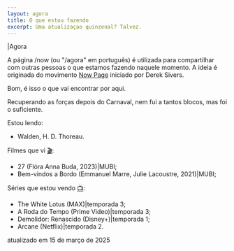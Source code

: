 ```yaml
---
layout: agora
title: O que estou fazendo
excerpt: Uma atualizaçao quinzenal? Talvez.
---
```

<div id="saudacao">
|Agora
</div>
<div id="descricao">
    <p>A página /now (ou "/agora" em português) é utilizada para compartilhar com outras pessoas o que estamos fazendo naquele momento. A ideia é originada do movimento <a href="https://nownownow.com/about" class="linkum" title="O que é uma página /Now?">Now Page</a> iniciado por Derek Sivers.</p>
    <p>Bom, é isso o que vai encontrar por aqui.</p>
    <p>Recuperando as forças depois do Carnaval, nem fui a tantos blocos, mas foi o suficiente.</p>
    <p>Estou lendo:</p>
	<ul>
    <li>Walden, H. D. Thoreau.</li>
    </ul>
    <p>Filmes que vi <a href="https://letterboxd.com/dalbo1201/films/diary/" class="linkcab">&#127916;</a>:</p>
    <ul>
    <li>27 (Flóra Anna Buda, 2023)|MUBI;</li>
    <li>Bem-vindos a Bordo (Emmanuel Marre, Julie Lacoustre, 2021)|MUBI;</li>
    </ul>
    <p>Séries que estou vendo <a href="https://tvtime.com/r/38uUh" class="linkcab">&#128250;</a>:</p>
    <ul>
    <li>The White Lotus (MAX)|temporada 3;</li>
    <li>A Roda do Tempo (Prime Video)|temporada 3;</li>
	<li>Demolidor: Renascido (Disney+)|temporada 1;</li>
    <li>Arcane (Netflix)|temporada 2.</li>
    </ul>
</div>
<div id="atualizacao">
    atualizado em 15 de março de 2025
</div>
